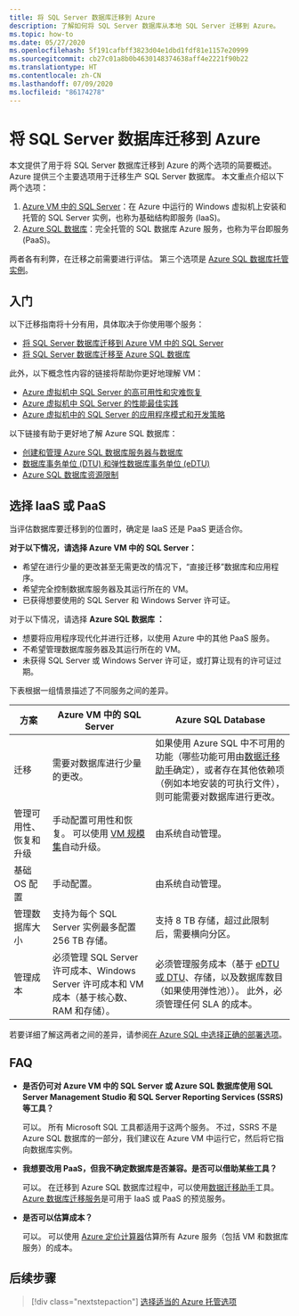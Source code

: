 ```yaml
---
title: 将 SQL Server 数据库迁移到 Azure
description: 了解如何将 SQL Server 数据库从本地 SQL Server 迁移到 Azure。
ms.topic: how-to
ms.date: 05/27/2020
ms.openlocfilehash: 5f191cafbff3823d04e1dbd1fdf81e1157e20999
ms.sourcegitcommit: cb27c01a8b0b4630148374638aff4e2221f90b22
ms.translationtype: HT
ms.contentlocale: zh-CN
ms.lasthandoff: 07/09/2020
ms.locfileid: "86174278"
---
```

# <a name="migrate-a-sql-server-database-to-azure"></a>将 SQL Server 数据库迁移到 Azure

本文提供了用于将 SQL Server 数据库迁移到 Azure 的两个选项的简要概述。 Azure 提供三个主要选项用于迁移生产 SQL Server 数据库。 本文重点介绍以下两个选项：

1. [Azure VM 中的 SQL Server](/azure/virtual-machines/windows/sql/virtual-machines-windows-sql-server-iaas-overview)：在 Azure 中运行的 Windows 虚拟机上安装和托管的 SQL Server 实例，也称为基础结构即服务 (IaaS)。
2. [Azure SQL 数据库](/azure/sql-database/sql-database-technical-overview)：完全托管的 SQL 数据库 Azure 服务，也称为平台即服务 (PaaS)。

两者各有利弊，在迁移之前需要进行评估。 第三个选项是 [Azure SQL 数据库托管实例](/azure/sql-database/sql-database-managed-instance)。

## <a name="get-started"></a>入门

以下迁移指南将十分有用，具体取决于你使用哪个服务：

* [将 SQL Server 数据库迁移到 Azure VM 中的 SQL Server](/azure/virtual-machines/windows/sql/virtual-machines-windows-migrate-sql)
* [将 SQL Server 数据库迁移至 Azure SQL 数据库](/azure/sql-database/sql-database-migrate-your-sql-server-database)

此外，以下概念性内容的链接将帮助你更好地理解 VM：

* [Azure 虚拟机中 SQL Server 的高可用性和灾难恢复](/azure/virtual-machines/windows/sql/virtual-machines-windows-sql-high-availability-dr)
* [Azure 虚拟机中 SQL Server 的性能最佳实践](/azure/virtual-machines/windows/sql/virtual-machines-windows-sql-performance)
* [Azure 虚拟机中的 SQL Server 的应用程序模式和开发策略](/azure/virtual-machines/windows/sql/virtual-machines-windows-sql-server-app-patterns-dev-strategies)

以下链接有助于更好地了解 Azure SQL 数据库：

* [创建和管理 Azure SQL 数据库服务器与数据库](/azure/sql-database/sql-database-servers-databases)
* [数据库事务单位 (DTU) 和弹性数据库事务单位 (eDTU)](/azure/sql-database/sql-database-what-is-a-dtu)
* [Azure SQL 数据库资源限制](/azure/sql-database/sql-database-resource-limits)

## <a name="choosing-iaas-or-paas"></a>选择 IaaS 或 PaaS

当评估数据库要迁移到的位置时，确定是 IaaS 还是 PaaS 更适合你。

**对于以下情况，请选择 Azure VM 中的 SQL Server：**

* 希望在进行少量的更改甚至无需更改的情况下，“直接迁移”数据库和应用程序。
* 希望完全控制数据库服务器及其运行所在的 VM。
* 已获得想要使用的 SQL Server 和 Windows Server 许可证。

对于以下情况，请选择 **Azure SQL 数据库 ：**

* 想要将应用程序现代化并进行迁移，以使用 Azure 中的其他 PaaS 服务。
* 不希望管理数据库服务器及其运行所在的 VM。
* 未获得 SQL Server 或 Windows Server 许可证，或打算让现有的许可证过期。

下表根据一组情景描述了不同服务之间的差异。

| 方案 | Azure VM 中的 SQL Server | Azure SQL Database |
|----------|-------------------------|--------------------|
| 迁移 | 需要对数据库进行少量的更改。 | 如果使用 Azure SQL 中不可用的功能（哪些功能可用由[数据迁移助手](https://www.microsoft.com/download/details.aspx?id=53595)确定），或者存在其他依赖项（例如本地安装的可执行文件），则可能需要对数据库进行更改。|
| 管理可用性、恢复和升级 | 手动配置可用性和恢复。 可以使用 [VM 规模集](/azure/virtual-machine-scale-sets/virtual-machine-scale-sets-automatic-upgrade)自动升级。 | 由系统自动管理。 |
| 基础 OS 配置 | 手动配置。 | 由系统自动管理。 |
| 管理数据库大小 | 支持为每个 SQL Server 实例最多配置 256 TB 存储。 | 支持 8 TB 存储，超过此限制后，需要横向分区。 |
| 管理成本 | 必须管理 SQL Server 许可成本、Windows Server 许可成本和 VM 成本（基于核心数、RAM 和存储）。 | 必须管理服务成本（基于 [eDTU 或 DTU](/azure/sql-database/sql-database-what-is-a-dtu)、存储，以及数据库数目（如果使用弹性池））。 此外，必须管理任何 SLA 的成本。 |

若要详细了解这两者之间的差异，请参阅[在 Azure SQL 中选择正确的部署选项](/azure/sql-database/sql-database-paas-vs-sql-server-iaas)。

## <a name="faq"></a>FAQ

* **是否仍可对 Azure VM 中的 SQL Server 或 Azure SQL 数据库使用 SQL Server Management Studio 和 SQL Server Reporting Services (SSRS) 等工具？**

    可以。 所有 Microsoft SQL 工具都适用于这两个服务。 不过，SSRS 不是 Azure SQL 数据库的一部分，我们建议在 Azure VM 中运行它，然后将它指向数据库实例。

* **我想要改用 PaaS，但我不确定数据库是否兼容。是否可以借助某些工具？**

    可以。 在迁移到 Azure SQL 数据库过程中，可以使用[数据迁移助手](https://www.microsoft.com/download/details.aspx?id=53595)工具。 [Azure 数据库迁移服务](https://azure.microsoft.com/campaigns/database-migration/)是可用于 IaaS 或 PaaS 的预览服务。

* **是否可以估算成本？**

    可以。 可以使用 [Azure 定价计算器](https://azure.microsoft.com/pricing/calculator/)估算所有 Azure 服务（包括 VM 和数据库服务）的成本。

## <a name="next-steps"></a>后续步骤

> [!div class="nextstepaction"]
> [选择适当的 Azure 托管选项](choose.md)
